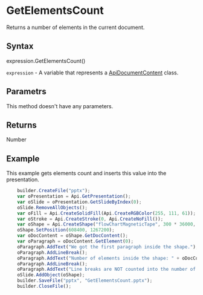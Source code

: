 # GetElementsCount

Returns a number of elements in the current document.

## Syntax

expression.GetElementsCount()

`expression` - A variable that represents a [ApiDocumentContent](../ApiDocumentContent.md) class.

## Parametrs

This method doesn't have any parameters.

## Returns

Number

## Example

This example gets elements count and inserts this value into the presentation.

```javascript
	builder.CreateFile("pptx");
	var oPresentation = Api.GetPresentation();
	var oSlide = oPresentation.GetSlideByIndex(0);
	oSlide.RemoveAllObjects();
	var oFill = Api.CreateSolidFill(Api.CreateRGBColor(255, 111, 61));
	var oStroke = Api.CreateStroke(0, Api.CreateNoFill());
	var oShape = Api.CreateShape("flowChartMagneticTape", 300 * 36000, 130 * 36000, oFill, oStroke);
	oShape.SetPosition(608400, 1267200);
	var oDocContent = oShape.GetDocContent();
	var oParagraph = oDocContent.GetElement(0);
	oParagraph.AddText("We got the first paragraph inside the shape.");
	oParagraph.AddLineBreak();
	oParagraph.AddText("Number of elements inside the shape: " + oDocContent.GetElementsCount());
	oParagraph.AddLineBreak();
	oParagraph.AddText("Line breaks are NOT counted into the number of elements.");
	oSlide.AddObject(oShape);
	builder.SaveFile("pptx", "GetElementsCount.pptx");
	builder.CloseFile();
```